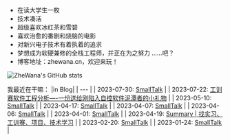 * 在读大学生一枚
* 技术凑活
* 超级喜欢冰红茶和雪碧
* 喜欢治愈的番剧和烧脑的电影
* 对新兴电子技术有着执着的追求
* 梦想成为软硬兼修的全栈工程师，并正在为之努力
……吧？
* 博客地址：zhewana.cn，欢迎来玩！

![ZheWana's GitHub stats](https://github-readme-stats.vercel.app/api?username=ZheWana&show_icons=true&theme=dark)

我最近在干嘛：
|in Blog|
| --- |
| 2023-07-30: [SmallTalk](https://zhewana.cn/?note=573) |
| 2023-07-22: [工训赛软件工程分析&#8212;-一份送给刚陷入自控软件泥潭者的小礼物](https://zhewana.cn/?p=562) |
| 2023-05-10: [SmallTalk](https://zhewana.cn/?note=558) |
| 2023-04-17: [SmallTalk](https://zhewana.cn/?note=538) |
| 2023-04-07: [SmallTalk](https://zhewana.cn/?note=535) |
| 2023-04-06: [SmallTalk](https://zhewana.cn/?note=534) |
| 2023-04-01: [SmallTalk](https://zhewana.cn/?note=532) |
| 2023-04-19: [Summary &#124; 找实习、工训赛、项目、技术学习](https://zhewana.cn/?p=530) |
| 2023-02-20: [SmallTalk](https://zhewana.cn/?note=527) |
| 2023-01-24: [SmallTalk](https://zhewana.cn/?note=524) |
